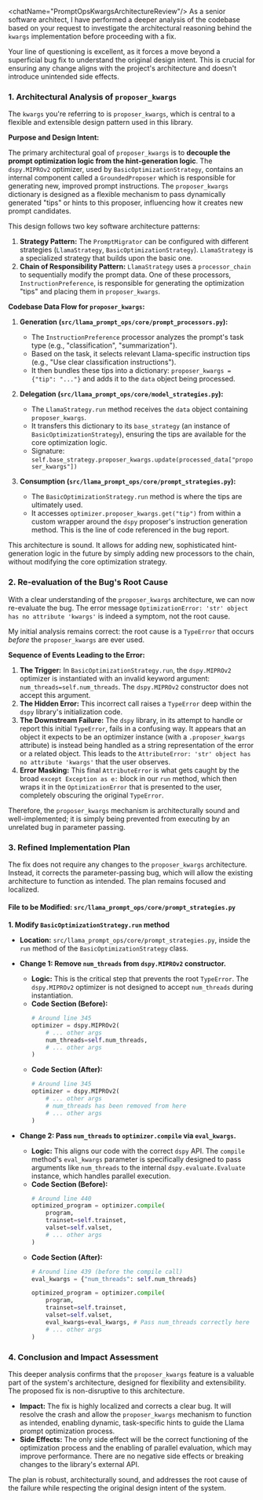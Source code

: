 <chatName="PromptOpsKwargsArchitectureReview"/>
As a senior software architect, I have performed a deeper analysis of the codebase based on your request to investigate the architectural reasoning behind the `kwargs` implementation before proceeding with a fix.

Your line of questioning is excellent, as it forces a move beyond a superficial bug fix to understand the original design intent. This is crucial for ensuring any change aligns with the project's architecture and doesn't introduce unintended side effects.

### 1. Architectural Analysis of `proposer_kwargs`

The `kwargs` you're referring to is `proposer_kwargs`, which is central to a flexible and extensible design pattern used in this library.

**Purpose and Design Intent:**

The primary architectural goal of `proposer_kwargs` is to **decouple the prompt optimization logic from the hint-generation logic**. The `dspy.MIPROv2` optimizer, used by `BasicOptimizationStrategy`, contains an internal component called a `GroundedProposer` which is responsible for generating new, improved prompt instructions. The `proposer_kwargs` dictionary is designed as a flexible mechanism to pass dynamically generated "tips" or hints to this proposer, influencing how it creates new prompt candidates.

This design follows two key software architecture patterns:

1.  **Strategy Pattern:** The `PromptMigrator` can be configured with different strategies (`LlamaStrategy`, `BasicOptimizationStrategy`). `LlamaStrategy` is a specialized strategy that builds upon the basic one.
2.  **Chain of Responsibility Pattern:** `LlamaStrategy` uses a `processor_chain` to sequentially modify the prompt data. One of these processors, `InstructionPreference`, is responsible for generating the optimization "tips" and placing them in `proposer_kwargs`.

**Codebase Data Flow for `proposer_kwargs`:**

1.  **Generation (`src/llama_prompt_ops/core/prompt_processors.py`):**
    -   The `InstructionPreference` processor analyzes the prompt's task type (e.g., "classification", "summarization").
    -   Based on the task, it selects relevant Llama-specific instruction tips (e.g., "Use clear classification instructions").
    -   It then bundles these tips into a dictionary: `proposer_kwargs = {"tip": "..."}` and adds it to the `data` object being processed.

2.  **Delegation (`src/llama_prompt_ops/core/model_strategies.py`):**
    -   The `LlamaStrategy.run` method receives the `data` object containing `proposer_kwargs`.
    -   It transfers this dictionary to its `base_strategy` (an instance of `BasicOptimizationStrategy`), ensuring the tips are available for the core optimization logic.
    -   Signature: `self.base_strategy.proposer_kwargs.update(processed_data["proposer_kwargs"])`

3.  **Consumption (`src/llama_prompt_ops/core/prompt_strategies.py`):**
    -   The `BasicOptimizationStrategy.run` method is where the tips are ultimately used.
    -   It accesses `optimizer.proposer_kwargs.get("tip")` from within a custom wrapper around the `dspy` proposer's instruction generation method. This is the line of code referenced in the bug report.

This architecture is sound. It allows for adding new, sophisticated hint-generation logic in the future by simply adding new processors to the chain, without modifying the core optimization strategy.

### 2. Re-evaluation of the Bug's Root Cause

With a clear understanding of the `proposer_kwargs` architecture, we can now re-evaluate the bug. The error message `OptimizationError: 'str' object has no attribute 'kwargs'` is indeed a symptom, not the root cause.

My initial analysis remains correct: the root cause is a `TypeError` that occurs *before* the `proposer_kwargs` are ever used.

**Sequence of Events Leading to the Error:**

1.  **The Trigger:** In `BasicOptimizationStrategy.run`, the `dspy.MIPROv2` optimizer is instantiated with an invalid keyword argument: `num_threads=self.num_threads`. The `dspy.MIPROv2` constructor does not accept this argument.
2.  **The Hidden Error:** This incorrect call raises a `TypeError` deep within the `dspy` library's initialization code.
3.  **The Downstream Failure:** The `dspy` library, in its attempt to handle or report this initial `TypeError`, fails in a confusing way. It appears that an object it expects to be an optimizer instance (with a `.proposer_kwargs` attribute) is instead being handled as a string representation of the error or a related object. This leads to the `AttributeError: 'str' object has no attribute 'kwargs'` that the user observes.
4.  **Error Masking:** This final `AttributeError` is what gets caught by the broad `except Exception as e:` block in our `run` method, which then wraps it in the `OptimizationError` that is presented to the user, completely obscuring the original `TypeError`.

Therefore, the `proposer_kwargs` mechanism is architecturally sound and well-implemented; it is simply being prevented from executing by an unrelated bug in parameter passing.

### 3. Refined Implementation Plan

The fix does not require any changes to the `proposer_kwargs` architecture. Instead, it corrects the parameter-passing bug, which will allow the existing architecture to function as intended. The plan remains focused and localized.

#### File to be Modified: `src/llama_prompt_ops/core/prompt_strategies.py`

**1. Modify `BasicOptimizationStrategy.run` method**

-   **Location:** `src/llama_prompt_ops/core/prompt_strategies.py`, inside the `run` method of the `BasicOptimizationStrategy` class.

-   **Change 1: Remove `num_threads` from `dspy.MIPROv2` constructor.**
    -   **Logic:** This is the critical step that prevents the root `TypeError`. The `dspy.MIPROv2` optimizer is not designed to accept `num_threads` during instantiation.
    -   **Code Section (Before):**
        ```python
        # Around line 345
        optimizer = dspy.MIPROv2(
            # ... other args
            num_threads=self.num_threads,
            # ... other args
        )
        ```
    -   **Code Section (After):**
        ```python
        # Around line 345
        optimizer = dspy.MIPROv2(
            # ... other args
            # num_threads has been removed from here
            # ... other args
        )
        ```

-   **Change 2: Pass `num_threads` to `optimizer.compile` via `eval_kwargs`.**
    -   **Logic:** This aligns our code with the correct `dspy` API. The `compile` method's `eval_kwargs` parameter is specifically designed to pass arguments like `num_threads` to the internal `dspy.evaluate.Evaluate` instance, which handles parallel execution.
    -   **Code Section (Before):**
        ```python
        # Around line 440
        optimized_program = optimizer.compile(
            program,
            trainset=self.trainset,
            valset=self.valset,
            # ... other args
        )
        ```
    -   **Code Section (After):**
        ```python
        # Around line 439 (before the compile call)
        eval_kwargs = {"num_threads": self.num_threads}

        optimized_program = optimizer.compile(
            program,
            trainset=self.trainset,
            valset=self.valset,
            eval_kwargs=eval_kwargs, # Pass num_threads correctly here
            # ... other args
        )
        ```

### 4. Conclusion and Impact Assessment

This deeper analysis confirms that the `proposer_kwargs` feature is a valuable part of the system's architecture, designed for flexibility and extensibility. The proposed fix is non-disruptive to this architecture.

-   **Impact:** The fix is highly localized and corrects a clear bug. It will resolve the crash and allow the `proposer_kwargs` mechanism to function as intended, enabling dynamic, task-specific hints to guide the Llama prompt optimization process.
-   **Side Effects:** The only side effect will be the correct functioning of the optimization process and the enabling of parallel evaluation, which may improve performance. There are no negative side effects or breaking changes to the library's external API.

The plan is robust, architecturally sound, and addresses the root cause of the failure while respecting the original design intent of the system.
